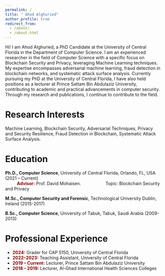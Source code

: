 ```yaml
---
permalink: /
title: " Ahod Alghuried"
author_profile: true
redirect_from: 
  - /about/
  - /about.html
---
```


Hi! I am Ahod Alghuried, a PhD Candidate at the University of Central Florida in the Department of Computer Science. I am an experienced researcher in the field of Computer Science with a specific focus on Blockchain Security and Privacy, leveraging Machine Learning techniques. My expertise encompasses adversarial machine learning, fraud detection in blockchain networks, and systematic attack surface analysis. Currently pursuing my PhD at the University of Central Florida, I have also held positions as a lecturer at Prince Sattam Bin Abdulaziz University, contributing to academic and practical advancements in computer security. Through my research and publications, I continue to contribute to the field.

Research Interests
======
Machine Learning, Blockchain Security, Adversarial Techniques, Privacy and Security Resilience, Fraud Detection in Blockchain, Systematic Attack Surface Analysis.


Education 
======

<p><strong>Ph.D., Computer Science</strong>, University of Central Florida, Orlando, FL, USA (2021 – Current)<br>
    <span style="margin-left: 10mm;"><span style="color: #8B0000;"><strong>Advisor:</strong></span> Prof. David Mohaisen.</span> <span style="margin-left: 20mm;">Topic: Blockchain Security and Privacy</span>
</p>

<p><strong>M.Sc., Computer Security and Forensic</strong>, Technological University Dublin, Ireland (2015-2017)</p>

<p><strong>B.Sc., Computer Science</strong>, University of Tabuk, Tabuk, Saudi Arabia (2009-2013)</p>


Professional Experience
======
<ul>
    <li><span style="color: #8B0000;"><strong>2024:</strong></span> Grader for CAP 5150, University of Central Florida</li>
    <li><span style="color: #8B0000;"><strong>2022–2023:</strong></span> Teaching Assistant, University of Central Florida</li>
    <li><span style="color: #8B0000;"><strong>2019 – Current:</strong></span> Lecturer, Prince Sattam Bin Abdulaziz University</li>
    <li><span style="color: #8B0000;"><strong>2018 – 2019:</strong></span> Lecturer, Al-Ghad International Health Sciences Colleges</li>
</ul>



